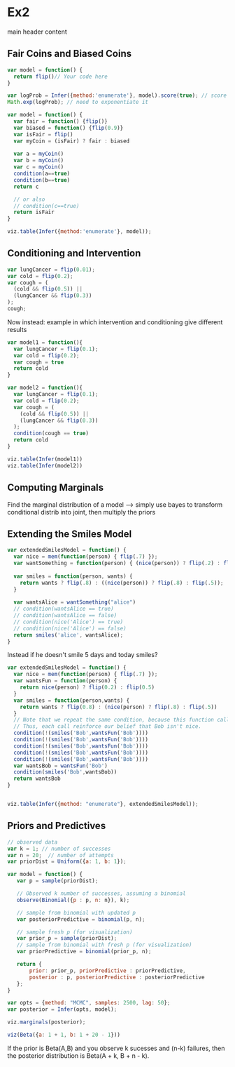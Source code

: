 # Ex2

main header content

## Fair Coins and Biased Coins

```javascript
var model = function() {
  return flip()// Your code here
}

var logProb = Infer({method:'enumerate'}, model).score(true); // score is the log prob
Math.exp(logProb); // need to exponentiate it

var model = function() {
  var fair = function() {flip()}
  var biased = function() {flip(0.9)}
  var isFair = flip()
  var myCoin = (isFair) ? fair : biased
  
  var a = myCoin()
  var b = myCoin()
  var c = myCoin()
  condition(a==true)
  condition(b==true)
  return c

  // or also 
  // condition(c==true)
  return isFair
}

viz.table(Infer({method:'enumerate'}, model));

```

## Conditioning and Intervention

```javascript
var lungCancer = flip(0.01);
var cold = flip(0.2);
var cough = (
  (cold && flip(0.5)) ||
  (lungCancer && flip(0.3))
);
cough;
```

Now instead: example in which intervention and conditioning give different results

```javascript
var model1 = function(){
  var lungCancer = flip(0.1);
  var cold = flip(0.2);
  var cough = true
  return cold
}

var model2 = function(){
  var lungCancer = flip(0.1);
  var cold = flip(0.2);
  var cough = (
    (cold && flip(0.5)) ||
    (lungCancer && flip(0.3))
  );
  condition(cough == true)
  return cold
}

viz.table(Infer(model1))
viz.table(Infer(model2))
```

## Computing Marginals

Find the marginal distribution of a model --> simply use bayes to transform conditional distrib into joint, then multiply the priors

## Extending the Smiles Model

```javascript
var extendedSmilesModel = function() {
  var nice = mem(function(person) { flip(.7) });
  var wantSomething = function(person) { (nice(person)) ? flip(.2) : flip(.5)}
  
  var smiles = function(person, wants) {
    return wants ? flip(.8) : ((nice(person)) ? flip(.8) : flip(.5));
  }
  
  var wantsAlice = wantSomething("alice")
  // condition(wantsAlice == true)
  // condition(wantsAlice == false)
  // condition(nice('Alice') == true)
  // condition(nice('Alice') == false)
  return smiles('alice', wantsAlice);                                            
}
```

Instead if he doesn't smile 5 days and today smiles?

```javascript
var extendedSmilesModel = function() {
  var nice = mem(function(person) { flip(.7) });
  var wantsFun = function(person) {
    return nice(person) ? flip(0.2) : flip(0.5) 
  }
  var smiles = function(person,wants) {
    return wants ? flip(0.8) : (nice(person) ? flip(.8) : flip(.5))
  }
  // Note that we repeat the same condition, because this function call is random 
  // Thus, each call reinforce our belief that Bob isn't nice. 
  condition(!(smiles('Bob',wantsFun('Bob'))))
  condition(!(smiles('Bob',wantsFun('Bob'))))
  condition(!(smiles('Bob',wantsFun('Bob'))))
  condition(!(smiles('Bob',wantsFun('Bob'))))
  condition(!(smiles('Bob',wantsFun('Bob'))))
  var wantsBob = wantsFun('Bob')
  condition(smiles('Bob',wantsBob))
  return wantsBob
}


viz.table(Infer({method: "enumerate"}, extendedSmilesModel));
```

## Priors and Predictives

```javascript
// observed data
var k = 1; // number of successes
var n = 20;  // number of attempts
var priorDist = Uniform({a: 1, b: 1});

var model = function() {
   var p = sample(priorDist);

   // Observed k number of successes, assuming a binomial
   observe(Binomial({p : p, n: n}), k);

   // sample from binomial with updated p
   var posteriorPredictive = binomial(p, n);

   // sample fresh p (for visualization)
   var prior_p = sample(priorDist);
   // sample from binomial with fresh p (for visualization)
   var priorPredictive = binomial(prior_p, n);

   return {
       prior: prior_p, priorPredictive : priorPredictive,
       posterior : p, posteriorPredictive : posteriorPredictive
   };
}

var opts = {method: "MCMC", samples: 2500, lag: 50};
var posterior = Infer(opts, model);

viz.marginals(posterior);

viz(Beta({a: 1 + 1, b: 1 + 20 - 1}))
```

If the prior is Beta(A,B) and you observe k sucesses and (n-k) failures, then the posterior distribution is Beta(A + k, B + n - k).
